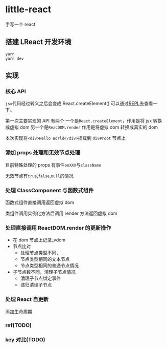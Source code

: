# little-react

手写一个 react

## 搭建 LReact 开发环境

```shell
yarn
yarn dev
```

## 实现

### 核心 API

`jsx`代码经过转义之后会变成 React.createElement()
可以通过[REPL](https://babeljs.io/repl#?browsers=defaults%2C%20not%20ie%2011%2C%20not%20ie_mob%2011&build=&builtIns=false&corejs=3.6&spec=false&loose=false&code_lz=DwEwlgbgfAEgpgGwQewAQHVkCcEmAenGiA&debug=false&forceAllTransforms=false&shippedProposals=false&circleciRepo=&evaluate=false&fileSize=false&timeTravel=false&sourceType=module&lineWrap=true&presets=env%2Creact%2Cstage-2&prettier=false&targets=&version=7.12.3&externalPlugins=)去查看一下。

第一次主要实现的 API 有两个
一个是`React.createElement`，作用是将 jsx 转换成虚拟 dom
另一个是`ReacDOM.render` 作用是将虚拟 dom 转换成真实的 dom

本次实现将`<div>Hello World</div>`挂载到 `div#root` 节点上

### 添加 props 处理和无效节点处理

目前特殊处理的 props 有事件`onXXX`与`className`

无效节点有`true`,`false`,`null`的情况

### 处理 ClassComponent 与函数式组件

函数式组件直接调用返回虚拟 dom

类组件调用实例化方法后调用 render 方法返回虚拟 dom

### 处理直接调用 ReactDOM.render 的更新操作

- 在 dom 节点上记录\_vdom
- 节点比对
  - 处理节点类型不同、
  - 节点类型相同的文本节点
  - 节点类型相同的普通节点情况
- 子节点数不同，清理子节点情况
  - 清理子节点绑定事件
  - 递归清理子节点

### 处理 React 自更新

添加生命周期

### ref(TODO)

### key 对比(TODO)
